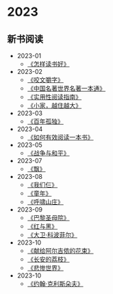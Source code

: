 # 2023

## 新书阅读

  - 2023-01
    - [《怎样读书好》](/docs/read/《怎样读书好》.md)
  - 2023-02
    - [《咬文嚼字》](/docs/read/《咬文嚼字》.md)
    - [《中国名著世界名著一本通》](/docs/read/《中国名著世界名著一本通》.md)
    - [《实用性阅读指南》](/docs/read/《实用性阅读指南》.md)
    - [《小家，越住越大》](/docs/read/《小家，越住越大》.md)
  - 2023-03
    - [《百年孤独》](/docs/read/《百年孤独》.md)
  - 2023-04
    - [《如何有效阅读一本书》](/docs/read/《如何有效阅读一本书》.md)
  - 2023-05
    - [《战争与和平》](/docs/read/《战争与和平》.md)
  - 2023-07
    - [《飘》](/docs/read/《飘》.md)
  - 2023-08
    - [《我们仨》](/docs/read/《我们仨》.md)
    - [《童年》](/docs/read/《童年》.md)
    - [《呼啸山庄》](/docs/read/《呼啸山庄》.md)
  - 2023-09
    - [《巴黎圣母院》](/docs/read/《巴黎圣母院》.md)
    - [《红与黑》](/docs/read/《红与黑》.md)
    - [《大卫·科波菲尔》](/docs/read/《大卫·科波菲尔》.md)
  - 2023-10
    - [《献给阿尔吉侬的花束》](/docs/read/《献给阿尔吉侬的花束》.md)
    - [《长安的荔枝》](/docs/read/《长安的荔枝》.md)
    - [《悲惨世界》](/docs/read/《悲惨世界》.md)
  - 2023-10
    - [《约翰·克利斯朵夫》](/docs/read/《约翰·克利斯朵夫》.md)
